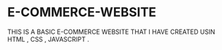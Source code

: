 # E-COMMERCE-WEBSITE
THIS IS A BASIC E-COMMERCE WEBSITE THAT I HAVE CREATED USIN HTML , CSS , JAVASCRIPT . 
